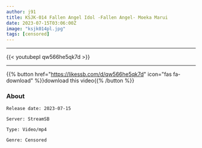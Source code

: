 ```yaml
---
author: j91
title: KSJK-014 Fallen Angel Idol -Fallen Angel- Moeka Marui
date: 2023-07-15T03:06:00Z
image: "ksjk014pl.jpg"
tags: [censored]
---
```

___

{{< youtubepl qw566he5qk7d >}}
___

{{% button href="https://likessb.com/d/qw566he5qk7d" icon="fas fa-download" %}}download this video{{% /button %}}
### About

`Release date: 2023-07-15`

`Server: StreamSB`

`Type: Video/mp4`

`Genre:	Censored`